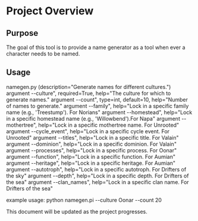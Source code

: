 # Project Overview

## Purpose
The goal of this tool is to provide a name generator as a tool when ever a character needs to be named.

## Usage
namegen.py (description="Generate names for different cultures.")
argument --culture", required=True, help="The culture for which to generate names."
argument --count", type=int, default=10, help="Number of names to generate."
argument --family", help="Lock in a specific family name (e.g., 'Treestump'). For Norians"
argument --homestead", help="Lock in a specific homestead name (e.g., 'Willowbend').For Napa"
argument --mothertree", help="Lock in a specific mothertree name. For Unrooted"
argument --cycle_event", help="Lock in a specific cycle event. For Unrooted"
argument --titles", help="Lock in a specific title. For Valain"
argument --dominion", help="Lock in a specific dominion. For Valain"
argument --processes", help="Lock in a specific process. For Oonar"
argument --function", help="Lock in a specific function. For Aumian"
argument --heritage", help="Lock in a specific heritage. For Aumian"
argument --autotroph", help="Lock in a specific autotroph. For Drifters of the sky"
argument --depth", help="Lock in a specific depth. For Drifters of the sea"
argument --clan_names", help="Lock in a specific clan name. For Drifters of the sea"

example usage: python namegen.pi --culture Oonar --count 20

This document will be updated as the project progresses.

